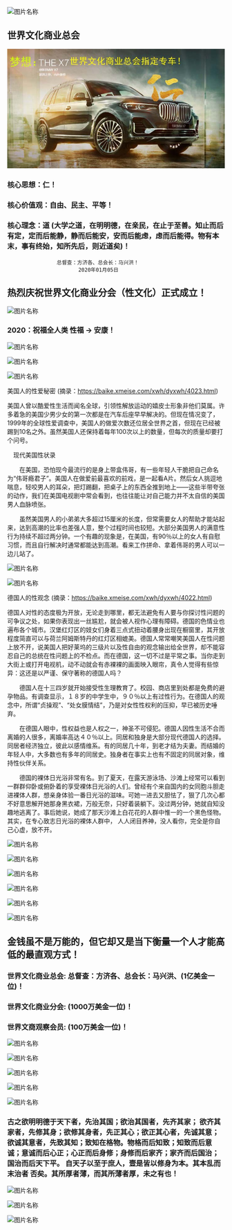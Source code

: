 ![图片名称](https://timgsa.baidu.com/timg?image&quality=80&size=b9999_10000&sec=1578285617710&di=dd42fdd93efb4e5bbf7e4b78517c314e&imgtype=0&src=http%3A%2F%2Fbpic.588ku.com%2Felement_origin_min_pic%2F16%2F07%2F02%2F12577748b98a88e.jpg)

## 世界文化商业总会  
![图片名称](https://raw.githubusercontent.com/maxinghong/maxinghong.github.io/master/BMWX7x.jpg)

### 核心思想：仁！

### 核心价值观：自由、民主、平等！

### 核心理念：道 (大学之道，在明明德，在亲民，在止于至善。知止而后有定，定而后能静，静而后能安，安而后能虑，虑而后能得。物有本末，事有终始，知所先后，则近道矣)！

                    总督查：方济各、总会长：马兴洪！
                           2020年01月05日
                                                                     


## 热烈庆祝世界文化商业分会（性文化）正式成立！

![图片名称](https://timgsa.baidu.com/timg?image&quality=80&size=b9999_10000&sec=1577944436534&di=77d610a7a6e0634d2c23c4cdf6fc984d&imgtype=0&src=http%3A%2F%2Fg-search1.alicdn.com%2Fimg%2Fbao%2Fuploaded%2Fi1%2F4053667861%2FO1CN01u10SOT27wNyMWsO4F_%2521%25214053667861.jpg_300x300.jpg)

### 2020：祝福全人类 性福 -> 安康！

![图片名称](https://timgsa.baidu.com/timg?image&quality=80&size=b9999_10000&sec=1577940898003&di=134d915399fa33ed1826c54732fb2a70&imgtype=0&src=http%3A%2F%2Fs15.sinaimg.cn%2Fmiddle%2F472302e9gb3ce40cf0c5e%26690)

![图片名称](https://timgsa.baidu.com/timg?image&quality=80&size=b9999_10000&sec=1577437571925&di=d6383aab3fe9615a92b7d7001c38220a&imgtype=0&src=http%3A%2F%2Fgss0.baidu.com%2F94o3dSag_xI4khGko9WTAnF6hhy%2Fzhidao%2Fpic%2Fitem%2Ffcfaaf51f3deb48fa438cb07fb1f3a292cf57891.jpg)

![图片名称](http://img.mp.itc.cn/upload/20170208/c0136f901aa24aceb277c6a82ff297ea_th.jpg)

美国人的性爱秘密 (摘录：https://baike.xmeise.com/xwh/dyxwh/4023.html)

   美国人曾以酷爱性生活而闻名全球，引领性解放运动的嬉皮士形象非他们莫属。许多着急的美国少男少女的第一次都是在汽车后座早早解决的。但现在情况变了，1999年的全球性爱调查中，美国人的做爱次数还位居全世界之首，但现在已经被踢到10名之外。虽然美国人还保持着每年100次以上的数量，但每次的质量却要打个问号。
     
　现代美国性状录
 
　　在美国，恐怕现今最流行的是身上带盒伟哥，有一些年轻人干脆把自己命名为“伟哥瘾君子”。美国人在做爱前最喜欢的前戏，是一起看A片。然后女人挑逗地喘息，轻咬男人的耳朵，把灯踢翻，把桌子上的东西全推到地上——这些半带夸张的动作，我们在美国电视剧中常会看到，也往往能让对自己能力并不太自信的美国男人血脉喷张。
  
　　虽然美国男人的小弟弟大多超过15厘米的长度，但常需要女人的帮助才能站起来，达到高潮的比率也差强人意，整个过程时间也较短。大部分美国男人的满意性行为持续不超过两分钟。一个有趣的现象是，在美国，有90％以上的女人有自慰习惯，而且自行解决时通常都能达到高潮。看来工作拼命、拿着伟哥的男人可以一边儿站了。
  
![图片名称](https://timgsa.baidu.com/timg?image&quality=80&size=b9999_10000&sec=1578288493792&di=15cdad4105c300864579e1f10fc4d088&imgtype=0&src=http%3A%2F%2Fwww.qhlly.com%2Ffiles%2F2014-05%2F201405260714257353.jpg)  

![图片名称](http://5b0988e595225.cdn.sohucs.com/images/20180904/41e932cfeb0f425abaee2d1f6ef0f8fd.jpeg)

德国人的性观念 (摘录：https://baike.xmeise.com/xwh/dyxwh/4022.html)

德国人对性的态度极为开放，无论走到哪里，都无法避免有人要与你探讨性问题的可争议之处，如果你表现出一丝尴尬，就会被人视作心理有障碍。德国的色情业也遍布各个城市。汉堡红灯区的妓女们身着三点式扭动着腰身出现在橱窗里，其开放程度简直可以与荷兰阿姆斯特丹的红灯区相媲美。德国人常常嘲笑美国人在性问题上放不开，说美国人把好莱坞的三级片以及性自由的观念输出给全世界，却不能容忍自己的总统在性问题上的不检点。而在德国，这一切不过是平常之事。当你走到大街上或打开电视机，动不动就会有赤裸裸的画面映入眼帘，真令人觉得有些惊异：这还是以严谨、保守著称的德国人吗？

　　德国人在十三四岁就开始接受性生理教育了。校园、商店里到处都是免费的避孕物品。有调查显示，１８岁的中学生中，９０％以上有过性行为。在德国人的观念中，所谓“贞操观”、“处女膜情结”，乃是对女性性权利的压抑，早已被历史唾弃。

　　在德国人眼中，性权益也是人权之一，神圣不可侵犯。德国人因性生活不合而离婚的人很多，离婚率高达４０％以上。同居和独身是大部分现代德国人的选择。同居者经济独立，彼此以感情维系。有的同居几十年，到老才结为夫妻。而结婚的年轻人中，大多数也有多年的同居史。独身者在事实上也有不固定的同居对象，维持性伙伴关系。
  
　　德国的裸体日光浴非常有名。到了夏天，在露天游泳场、沙滩上经常可以看到一群群仰卧或俯卧着的享受裸体日光浴的人们。曾经有个来自国内的女同胞斗胆走进裸体人群，想亲身体验一番日光浴的滋味。可她一进去又胆怯了，狠了几次心都不好意思解开她那身黑衣裙，万般无奈，只好着装躺下。没过两分钟，她就自知没趣地逃离了。事后她说，她成了那天沙滩上白花花的人群中惟一的一个黑色怪物。其实，在专心致志日光浴的裸体人群中，
人人闭目养神，没人看你，完全是你自己心虚，放不开。  
 
 ![图片名称](https://timgsa.baidu.com/timg?image&quality=80&size=b9999_10000&sec=1578297660540&di=019d6d3c52a0ca83b62fca315be524ac&imgtype=0&src=http%3A%2F%2Fimg.51hwzy.com%2Flehuotaiguo%2F2017-07-03%2Fe2412144e3fccd7d96dbc1a9ad52fcb9.jpg)
 
 ![图片名称](http://img.mp.itc.cn/upload/20170312/53b6268fcecf464dbf42e82f3e1e03f5_th.jpeg)
  
 ![图片名称](http://img.mp.itc.cn/upload/20160515/86690cac194b47bea98245b203179c2e_th.jpg)
   
 ![图片名称](https://timgsa.baidu.com/timg?image&quality=80&size=b9999_10000&sec=1578370505957&di=4bc8bf2f2bcc88f78021d42cbd2fd20f&imgtype=0&src=http%3A%2F%2Fimg.juimg.com%2Ftuku%2Fyulantu%2F130903%2F327997-130Z320302595.jpg)
   
![图片名称](https://timgsa.baidu.com/timg?image&quality=80&size=b9999_10000&sec=1578536440&di=3ddcec316cff228aacde55aac8ae6962&imgtype=jpg&er=1&src=http%3A%2F%2Fa4.att.hudong.com%2F41%2F33%2F19300544273493153257339105813.png)


![图片名称](https://timgsa.baidu.com/timg?image&quality=80&size=b9999_10000&sec=1577942520091&di=6e1eccb312ec3b7cf578ec7723984b2d&imgtype=0&src=http%3A%2F%2Fimg1.qunarzz.com%2Ftravel%2Fd3%2F1708%2Fe3%2F9e3cb42c56bf1ab5.jpg_r_720x480x95_dbea8551.jpg)


##  金钱虽不是万能的，但它却又是当下衡量一个人才能高低的最直观方式！

### 世界文化商业总会: 总督查：方济各、总会长：马兴洪、(1亿美金一位)！
### 世界文化商业分会: (1000万美金一位)！
### 世界文商观察会员: (100万美金一位)！ 

![图片名称](https://timgsa.baidu.com/timg?image&quality=80&size=b9999_10000&sec=1578023446458&di=b8f4b810340ab2cadfde67fd3cb1d8b0&imgtype=0&src=http%3A%2F%2Fimg.yzcdn.cn%2Fupload_files%2F2018%2F07%2F21%2FFgHV6sJX_VB-Nl-NFEk7wyywB2VJ.jpg%3FimageView2%2F2%2Fw%2F580%2Fh%2F580%2Fq%2F75%2Fformat%2Fjpg)

![图片名称](https://timgsa.baidu.com/timg?image&quality=80&size=b9999_10000&sec=1578026699787&di=7fe6d69c77ec14408cf1951df0e752c6&imgtype=0&src=http%3A%2F%2F91cycn.37cy.com%2Fwww91cycn%2Fupload%2F12-08-12%2F13447505282201.jpg)

![图片名称](https://timgsa.baidu.com/timg?image&quality=80&size=b9999_10000&sec=1578621501&di=80e65a79f52b10a1ac0298e703dd50b7&imgtype=jpg&er=1&src=http%3A%2F%2Fwww.dv37.com%2Fupload%2Feditor%2F201411%2F1416895680_962883.jpg)

![图片名称](http://pic1.zhimg.com/v2-927786d0a4da794b62a676cd30c6bf41_1200x500.jpg)

![图片名称](https://timgsa.baidu.com/timg?image&quality=80&size=b9999_10000&sec=1578124684123&di=92c6b91f95b7ad91c15bed220fb4dc57&imgtype=0&src=http%3A%2F%2Fwww.track-roller.com%2Fimg%2Ftk27100152.jpg)

### 古之欲明明德于天下者，先治其国；欲治其国者，先齐其家； 欲齐其家者，先修其身；欲修其身者，先正其心；欲正其心者，先诚其意；欲诚其意者，先致其知；致知在格物。物格而后知致；知致而后意诚；意诚而后心正；心正而后身修；身修而后家齐；家齐而后国治；国治而后天下平。 自天子以至于庶人，壹是皆以修身为本。其本乱而末治者 否矣。其所厚者薄，而其所薄者厚，未之有也！

![图片名称](https://timgsa.baidu.com/timg?image&quality=80&size=b9999_10000&sec=1578227335342&di=34d4d6ff384c3af335e4d797cf167adc&imgtype=0&src=http%3A%2F%2Fs1.sinaimg.cn%2Fbmiddle%2F56bc687cnd09e74238360%26690)

![图片名称](https://ss1.bdstatic.com/70cFvXSh_Q1YnxGkpoWK1HF6hhy/it/u=251529049,2984637294&fm=26&gp=0.jpg)

![图片名称](https://timgsa.baidu.com/timg?image&quality=80&size=b9999_10000&sec=1578285617710&di=dd42fdd93efb4e5bbf7e4b78517c314e&imgtype=0&src=http%3A%2F%2Fbpic.588ku.com%2Felement_origin_min_pic%2F16%2F07%2F02%2F12577748b98a88e.jpg)
